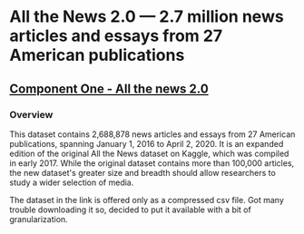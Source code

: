 # All the News 2.0 — 2.7 million news articles and essays from 27 American publications

## [Component One - All the news 2.0](https://components.one/datasets/all-the-news-2-news-articles-dataset)

### Overview

This dataset contains 2,688,878 news articles and essays from 27 American publications, spanning January 1, 2016 to April 2, 2020. It is an expanded edition of the original All the News dataset on Kaggle, which was compiled in early 2017. While the original dataset contains more than 100,000 articles, the new dataset's greater size and breadth should allow researchers to study a wider selection of media.

The dataset in the link is offered only as a compressed csv file. Got many trouble downloading it so, decided to put it available with a bit of granularization.

